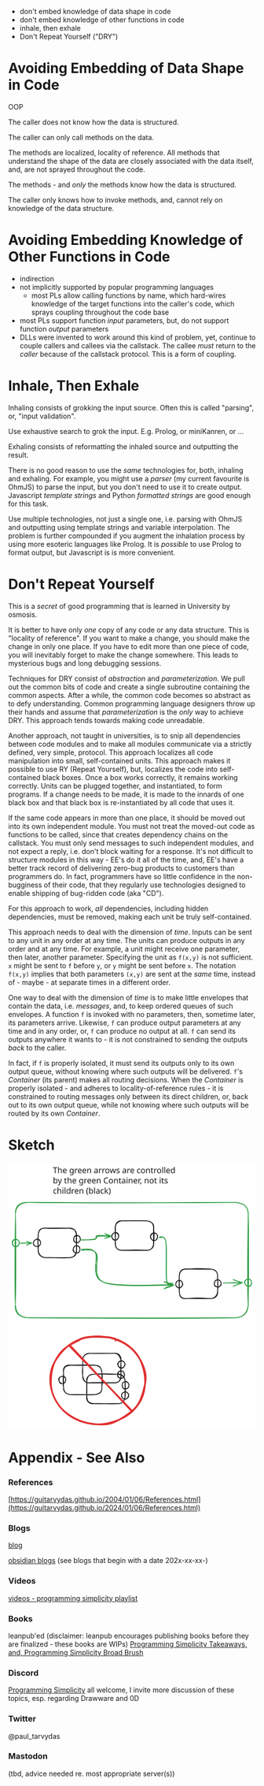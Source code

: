 - don't embed knowledge of data shape in code
- don't embed knowledge of other functions in code
- inhale, then exhale
- Don't Repeat Yourself ("DRY")

# Avoiding Embedding of Data Shape in Code
OOP

The caller does not know how the data is structured.

The caller can only call methods on the data.

The methods are localized, locality of reference.  All methods that understand the shape of the data are closely associated with the data itself, and, are not sprayed throughout the code.

The methods - and *only* the methods know how the data is structured.

The caller only knows how to invoke methods, and, cannot rely on knowledge of the data structure.

# Avoiding Embedding Knowledge of Other Functions in Code
- indirection
- not implicitly supported by popular programming languages
	- most PLs allow calling functions by name, which hard-wires knowledge of the target functions into the caller's code, which sprays coupling throughout the code base
- most PLs support function *input* parameters, but, do not support function *output* parameters
- DLLs were invented to work around this kind of problem, yet, continue to couple callers and callees via the callstack.  The callee *must* return to the *caller* because of the callstack protocol.  This is a form of coupling.

# Inhale, Then Exhale
Inhaling consists of grokking the input source.  Often this is called "parsing", or, "input validation".

Use exhaustive search to grok the input. E.g. Prolog, or miniKanren, or ...

Exhaling consists of reformatting the inhaled source and outputting the result.

There is no good reason to use the *same* technologies for, both, inhaling and exhaling.  For example, you might use a *parser* (my current favourite is OhmJS) to parse the input, but you don't need to use it to create output.  Javascript *template strings* and Python *formatted strings* are good enough for this task.  

Use multiple technologies, not just a single one, i.e. parsing with OhmJS and outputting using template strings and variable interpolation.  The problem is further compounded if you augment the inhalation process by using more esoteric languages like Prolog.  It is *possible* to use Prolog to format output, but Javascript is is more convenient.

# Don't Repeat Yourself
This is a *secret* of good programming that is learned in University by osmosis.

It is better to have only *one* copy of any code or any data structure.  This is "locality of reference".  If you want to make a change, you should make the change in only one place. If you have to edit more than one piece of code, you will inevitably forget to make the change somewhere. This leads to mysterious bugs and long debugging sessions.

Techniques for DRY consist of *abstraction* and *parameterization*.  We pull out the common bits of code and create a single subroutine containing the common aspects.  After a while, the common code becomes so abstract as to defy understanding. Common programming language designers throw up their hands and assume that *parameterization* is the *only* way to achieve DRY.  This approach tends towards making code unreadable.

Another approach, not taught in universities, is to snip all dependencies between code modules and to make all modules communicate via a strictly defined, very simple, protocol.  This approach localizes all code manipulation into small, self-contained units. This approach makes it possible to use RY (Repeat Yourself), but, localizes the code into self-contained black boxes. Once a box works correctly, it remains working correctly. Units can be plugged together, and instantiated, to form programs. If a change needs to be made, it is made to the innards of one black box and that black box is re-instantiated by all code that uses it.

If the same code appears in more than one place, it should be moved out into its own independent module. You must not treat the moved-out code as functions to be called, since that creates dependency chains on the callstack. You must only send messages to such independent modules, and not expect a reply, i.e. don't block waiting for a response.  It's not difficult to structure modules in this way - EE's do it all of the time, and, EE's have a better track record of delivering zero-bug products to customers than programmers do.  In fact, programmers have so little confidence in the non-bugginess of their code, that they regularly use technologies designed to enable shipping of bug-ridden code (aka "CD").

For this approach to work, *all* dependencies, including hidden dependencies, must be removed, making each unit be truly self-contained.

This approach needs to deal with the dimension of *time*. Inputs can be sent to any unit in any order at any time. The units can produce outputs in any order and at any time.  For example, a unit might receive one parameter, then later, another parameter.  Specifying the unit as `f(x,y)` is not sufficient.  `x` might be sent to `f` before `y`, or `y` might be sent before `x`.  The notation `f(x,y)` implies that both parameters `(x,y)` are sent at the *same* time, instead of - maybe - at separate times in a different order.

One way to deal with the dimension of *time* is to make little envelopes that contain the data, i.e. *messages*, and, to keep ordered queues of such envelopes.  A function `f` is invoked with no parameters, then, sometime later, its parameters arrive.  Likewise, `f` can produce output parameters at any time and in any order, or, `f` can produce no output at all.  `f` can send its outputs anywhere it wants to - it is not constrained to sending the outputs *back* to the caller. 

In fact, if `f` is properly isolated, it must send its outputs only to its own output queue, without knowing where such outputs will be delivered. `f`'s *Container* (its parent) makes all routing decisions. When the *Container* is properly isolated - and adheres to locality-of-reference rules - it is constrained to routing messages only between its direct children, or, back out to its own output queue, while not knowing where such outputs will be routed by its own *Container*.

# Sketch

![Components](/assets/Containers-2024-01-06-1532.svg)

# Appendix - See Also

### References

[https://guitarvydas.github.io/2004/01/06/References.html](https://guitarvydas.github.io/2024/01/06/References.html)

### Blogs
[blog](https://guitarvydas.github.io/)

[obsidian blogs](https://publish.obsidian.md/programmingsimplicity) (see blogs that begin with a date 202x-xx-xx-)
### Videos
[videos - programming simplicity playlist](https://www.youtube.com/@programmingsimplicity2980)
### Books
leanpub'ed (disclaimer: leanpub encourages publishing books before they are finalized - these books are WIPs)
[Programming Simplicity Takeaways, and, Programming Simplicity Broad Brush](https://leanpub.com/u/paul-tarvydas)
### Discord
[Programming Simplicity](https://discord.gg/Jjx62ypR) all welcome, I invite more discussion of these topics, esp. regarding Drawware and 0D
### Twitter
@paul_tarvydas
### Mastodon
(tbd, advice needed re. most appropriate server(s))

<script src="https://utteranc.es/client.js" 
        repo="guitarvydas/guitarvydas.github.io" 
        issue-term="pathname" 
        theme="github-light" 
        crossorigin="anonymous" 
        async> 
</script> 
